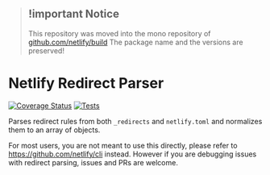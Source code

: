 > ## !important Notice
>
> This repository was moved into the mono repository of [github.com/netlify/build](https://github.com/netlify/build) The
> package name and the versions are preserved!

# Netlify Redirect Parser

[![Coverage Status](https://codecov.io/gh/netlify/netlify-redirect-parser/branch/main/graph/badge.svg)](https://codecov.io/gh/netlify/netlify-redirect-parser)
[![Tests](https://github.com/netlify/netlify-redirect-parser/workflows/Test/badge.svg)](https://github.com/netlify/netlify-redirect-parser/actions)

Parses redirect rules from both `_redirects` and `netlify.toml` and normalizes them to an array of objects.

For most users, you are not meant to use this directly, please refer to https://github.com/netlify/cli instead. However
if you are debugging issues with redirect parsing, issues and PRs are welcome.
